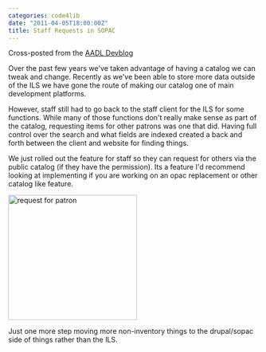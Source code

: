 ```yaml
---
categories: code4lib
date: "2011-04-05T18:00:00Z"
title: Staff Requests in SOPAC
---
```

Cross-posted from the [AADL Devblog](http://www.aadl.org/devblog)

Over the past few years we've taken advantage of having a catalog we can tweak and change. Recently as we've been able to store more data outside of the ILS we have gone the route of making our catalog one of main development platforms.

However, staff still had to go back to the staff client for the ILS for some functions. While many of those functions don't really make sense as part of the catalog, requesting items for other patrons was one that did. Having full control over the search and what fields are indexed created a back and forth between the client and website for finding things.

We just rolled out the feature for staff so they can request for others via the public catalog (if they have the permission). Its a feature I'd recommend looking at implementing if you are working on an opac replacement or other catalog like feature.

<a href="http://www.flickr.com/photos/ebyryan/5593787436/" title="request for patron by ebyryan, on Flickr"><img src="http://farm6.static.flickr.com/5146/5593787436_11f6fa7228.jpg" width="258" height="251" alt="request for patron"></a>

Just one more step moving more non-inventory things to the drupal/sopac side of things rather than the ILS.

